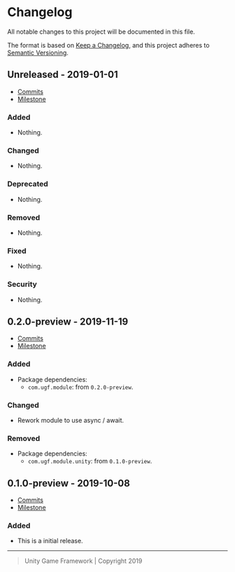 # Changelog
All notable changes to this project will be documented in this file.

The format is based on [Keep a Changelog](https://keepachangelog.com/en/1.0.0/),
and this project adheres to [Semantic Versioning](https://semver.org/spec/v2.0.0.html).

## Unreleased - 2019-01-01
- [Commits](https://github.com/unity-game-framework/ugf-module-assets/compare/0.0.0...0.0.0)
- [Milestone](https://github.com/unity-game-framework/ugf-module-assets/milestone/0?closed=1)

### Added
- Nothing.

### Changed
- Nothing.

### Deprecated
- Nothing.

### Removed
- Nothing.

### Fixed
- Nothing.

### Security
- Nothing.

## 0.2.0-preview - 2019-11-19
- [Commits](https://github.com/unity-game-framework/ugf-module-assets/compare/0.1.0-preview...0.2.0-preview)
- [Milestone](https://github.com/unity-game-framework/ugf-module-assets/milestone/2?closed=1)

### Added
- Package dependencies:
    - `com.ugf.module`: from `0.2.0-preview`.

### Changed
- Rework module to use async / await.

### Removed
- Package dependencies:
    - `com.ugf.module.unity`: from `0.1.0-preview`.

## 0.1.0-preview - 2019-10-08
- [Commits](https://github.com/unity-game-framework/ugf-module-assets/compare/d0480fe...0.1.0-preview)
- [Milestone](https://github.com/unity-game-framework/ugf-module-assets/milestone/1?closed=1)

### Added
- This is a initial release.

---
> Unity Game Framework | Copyright 2019
